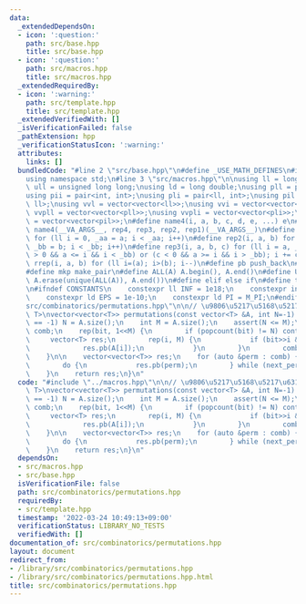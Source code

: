 ```yaml
---
data:
  _extendedDependsOn:
  - icon: ':question:'
    path: src/base.hpp
    title: src/base.hpp
  - icon: ':question:'
    path: src/macros.hpp
    title: src/macros.hpp
  _extendedRequiredBy:
  - icon: ':warning:'
    path: src/template.hpp
    title: src/template.hpp
  _extendedVerifiedWith: []
  _isVerificationFailed: false
  _pathExtension: hpp
  _verificationStatusIcon: ':warning:'
  attributes:
    links: []
  bundledCode: "#line 2 \"src/base.hpp\"\n#define _USE_MATH_DEFINES\n#include <bits/stdc++.h>\n\
    using namespace std;\n#line 3 \"src/macros.hpp\"\n\nusing ll = long long;\nusing\
    \ ull = unsigned long long;\nusing ld = long double;\nusing pll = pair<ll, ll>;\n\
    using pii = pair<int, int>;\nusing pli = pair<ll, int>;\nusing pil = pair<int,\
    \ ll>;\nusing vvl = vector<vector<ll>>;\nusing vvi = vector<vector<int>>;\nusing\
    \ vvpll = vector<vector<pll>>;\nusing vvpli = vector<vector<pli>>;\nusing vvpil\
    \ = vector<vector<pil>>;\n#define name4(i, a, b, c, d, e, ...) e\n#define rep(...)\
    \ name4(__VA_ARGS__, rep4, rep3, rep2, rep1)(__VA_ARGS__)\n#define rep1(i, a)\
    \ for (ll i = 0, _aa = a; i < _aa; i++)\n#define rep2(i, a, b) for (ll i = a,\
    \ _bb = b; i < _bb; i++)\n#define rep3(i, a, b, c) for (ll i = a, _bb = b; (c\
    \ > 0 && a <= i && i < _bb) or (c < 0 && a >= i && i > _bb); i += c)\n#define\
    \ rrep(i, a, b) for (ll i=(a); i>(b); i--)\n#define pb push_back\n#define eb emplace_back\n\
    #define mkp make_pair\n#define ALL(A) A.begin(), A.end()\n#define UNIQUE(A) sort(ALL(A)),\
    \ A.erase(unique(ALL(A)), A.end())\n#define elif else if\n#define tostr to_string\n\
    \n#ifndef CONSTANTS\n    constexpr ll INF = 1e18;\n    constexpr int MOD = 1000000007;\n\
    \    constexpr ld EPS = 1e-10;\n    constexpr ld PI = M_PI;\n#endif\n#line 2 \"\
    src/combinatorics/permutations.hpp\"\n\n// \u9806\u5217\u5168\u5217\u6319\ntemplate<typename\
    \ T>\nvector<vector<T>> permutations(const vector<T> &A, int N=-1) {\n    if (N\
    \ == -1) N = A.size();\n    int M = A.size();\n    assert(N <= M);\n    vector<vector<T>>\
    \ comb;\n    rep(bit, 1<<M) {\n        if (popcount(bit) != N) continue;\n   \
    \     vector<T> res;\n        rep(i, M) {\n            if (bit>>i & 1) {\n   \
    \             res.pb(A[i]);\n            }\n        }\n        comb.pb(res);\n\
    \    }\n\n    vector<vector<T>> res;\n    for (auto &perm : comb) {\n        sort(ALL(perm));\n\
    \        do {\n            res.pb(perm);\n        } while (next_permutation(ALL(perm)));\n\
    \    }\n    return res;\n}\n"
  code: "#include \"../macros.hpp\"\n\n// \u9806\u5217\u5168\u5217\u6319\ntemplate<typename\
    \ T>\nvector<vector<T>> permutations(const vector<T> &A, int N=-1) {\n    if (N\
    \ == -1) N = A.size();\n    int M = A.size();\n    assert(N <= M);\n    vector<vector<T>>\
    \ comb;\n    rep(bit, 1<<M) {\n        if (popcount(bit) != N) continue;\n   \
    \     vector<T> res;\n        rep(i, M) {\n            if (bit>>i & 1) {\n   \
    \             res.pb(A[i]);\n            }\n        }\n        comb.pb(res);\n\
    \    }\n\n    vector<vector<T>> res;\n    for (auto &perm : comb) {\n        sort(ALL(perm));\n\
    \        do {\n            res.pb(perm);\n        } while (next_permutation(ALL(perm)));\n\
    \    }\n    return res;\n}\n"
  dependsOn:
  - src/macros.hpp
  - src/base.hpp
  isVerificationFile: false
  path: src/combinatorics/permutations.hpp
  requiredBy:
  - src/template.hpp
  timestamp: '2022-03-24 10:49:13+09:00'
  verificationStatus: LIBRARY_NO_TESTS
  verifiedWith: []
documentation_of: src/combinatorics/permutations.hpp
layout: document
redirect_from:
- /library/src/combinatorics/permutations.hpp
- /library/src/combinatorics/permutations.hpp.html
title: src/combinatorics/permutations.hpp
---
```


